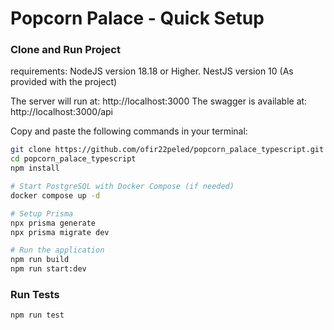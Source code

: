 # Popcorn Palace - Quick Setup

### Clone and Run Project

requirements:
NodeJS version 18.18 or Higher.
NestJS version 10 (As provided with the project)


The server will run at: http://localhost:3000
The swagger is available at: http://localhost:3000/api


Copy and paste the following commands in your terminal:

```bash
git clone https://github.com/ofir22peled/popcorn_palace_typescript.git
cd popcorn_palace_typescript
npm install

# Start PostgreSQL with Docker Compose (if needed)
docker compose up -d

# Setup Prisma
npx prisma generate
npx prisma migrate dev

# Run the application
npm run build
npm run start:dev
```

### Run Tests

```bash
npm run test
```
